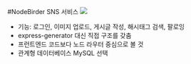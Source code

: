 #NodeBirder SNS 서비스
![](images/94483eeb.png)

* 기능: 로그인, 이미지 업로드, 게시글 작성, 해시태그 검색, 팔로잉
* express-generator 대신 직접 구조를 갖춤
* 프런트엔드 코드보다 노드 라우터 중심으로 볼 것
* 관계형 데이터베이스 MySQL 선택


